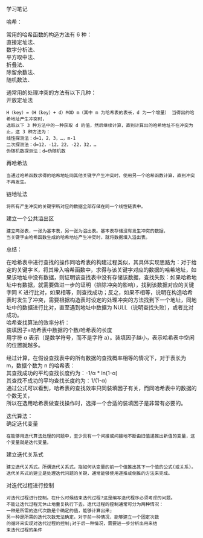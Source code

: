 学习笔记  

哈希：  

常用的哈希函数的构造方法有 6 种：  
直接定址法、  
数字分析法、  
平方取中法、  
折叠法、  
除留余数法、  
随机数法、  

通常用的处理冲突的方法有以下几种：  
开放定址法   

	H（key）=（H（key）+ d）MOD m（其中 m 为哈希表的表长，d 为一个增量） 当得出的哈希地址产生冲突时，  
	选取以下 3 种方法中的一种获取 d 的值，然后继续计算，直到计算出的哈希地址不在冲突为止，这 3 种方法为：  
	线性探测法：d=1，2，3，…，m-1  
	二次探测法：d=12，-12，22，-22，32，…  
	伪随机数探测法：d=伪随机数  

再哈希法  

	当通过哈希函数求得的哈希地址同其他关键字产生冲突时，使用另一个哈希函数计算，直到冲突不再发生。
链地址法  

	将所有产生冲突的关键字所对应的数据全部存储在同一个线性链表中。
建立一个公共溢出区  

	建立两张表，一张为基本表，另一张为溢出表。基本表存储没有发生冲突的数据，  
	当关键字由哈希函数生成的哈希地址产生冲突时，就将数据填入溢出表。

总结：  

在哈希表中进行查找的操作同哈希表的构建过程类似，其具体实现思路为：对于给定的关键字 K，将其带入哈希函数中，求得与该关键字对应的数据的哈希地址，如果该地址中没有数据，则证明该查找表中没有存储该数据，查找失败：如果哈希地址中有数据，就需要做进一步的证明（排除冲突的影响），找到该数据对应的关键字同 K 进行比对，如果相等，则查找成功；反之，如果不相等，说明在构造哈希表时发生了冲突，需要根据构造表时设定的处理冲突的方法找到下一个地址，同地址中的数据进行比对，直至遇到地址中数据为 NULL（说明查找失败），或者比对成功。  
哈希查找算法的效率分析：  
装填因子=哈希表中数据的个数/哈希表的长度  
用字符 α 表示（是数学符号，而不是字符 a）。装填因子越小，表示哈希表中空闲的位置就越多。

经过计算，在假设查找表中的所有数据的查找概率相等的情况下，对于表长为 m，数据个数为 n 的哈希表：  
其查找成功的平均查找长度约为：-1/α * ln⁡(1-α)  
其查找不成功的平均查找长度约为：1/(1-α)  
通过公式可以看到，哈希表的查找效率只同装填因子有关，而同哈希表中的数据的个数无关，  
所以在选用哈希表做查找操作时，选择一个合适的装填因子是非常有必要的。


迭代算法：   
确定迭代变量
  
	在能够用迭代算法处理的问题中，至少具有一个间接或间接地不断由旧值递推出新值的变量，这个变量就是迭代变量。
建立迭代关系式   

	建立迭代关系式。所谓迭代关系式，指如何从变量的前一个值推出其下一个值的公式(或关系)。  
	迭代关系式的建立是处理迭代问题的关键，通常能够使用递推或倒推的方法来完成。 
对迭代过程进行控制   

	对迭代过程进行控制。在什么时候结束迭代过程?这是编写迭代程序必须考虑的问题。  
	不能让迭代过程无休止地重复执行下去。迭代过程的控制通常可分为两种情况：  
	一种是所需的迭代次数是个确定的值，能够计算出来;  
	另一种是所需的迭代次数无法确定。对于前一种情况，能够建立一个固定次数  
	的循环来实现对迭代过程的控制;对于后一种情况，需要进一步分析出用来结  
	束迭代过程的条件  
